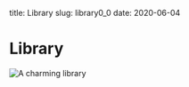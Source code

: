 title: Library
slug: library0_0
date: 2020-06-04

# Library

![A charming library](/media/Library.png)
